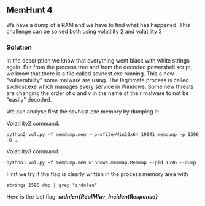 ## MemHunt 4

We have a dump of a RAM and we have to find what has happened. 
This challenge can be solved both using volatility 2 and volatility 3

### Solution
In the description we know that everything went black with white strings again. But from the process tree and from the decoded powershell script, we know that there is a file called scvhost.exe running. This a new "vulnerability" some malware are using. The legitimate process is called svchost.exe which manages every service in Windows. Some new threats are changing the order of c and v in the name of their malware to not be "easily" decoded.

We can analyse first the scvhost.exe memory by dumping it:

Volatility2 command:
```
python2 vol.py -f memdump.mem --profile=Win10x64_19041 memdump -p 1596 -D .
```

Volatility3 command:
```
python3 vol.py -f memdump.mem windows.memmap.Memmap --pid 1596 --dump
```
First we try if the flag is clearly written in the process memory area with

```
strings 1596.dmp | grep "srdnlen"
```

Here is the last flag: **_srdnlen{RealMlwr_IncidentResponse}_**
